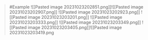 >	#Example 
>	![[Pasted image 20231023202851.png]]![[Pasted image 20231023202907.png]]
![[Pasted image 20231023202923.png]]
![[Pasted image 20231023203201.png]]
![[Pasted image 20231023203333.png]]
![[Pasted image 20231023203349.png]]
![[Pasted image 20231023203405.png]]![[Pasted image 20231023203419.png